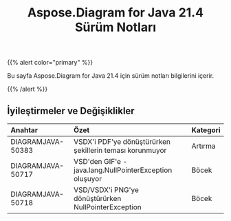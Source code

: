 ﻿---
title: Aspose.Diagram for Java 21.4 Sürüm Notları
type: docs
weight: 9
url: /tr/java/aspose-diagram-for-java-21-4-release-notes/
---
{{% alert color="primary" %}}

Bu sayfa Aspose.Diagram for Java 21.4 için sürüm notları bilgilerini içerir.

{{% /alert %}}
## **İyileştirmeler ve Değişiklikler**  ##

|**Anahtar**|**Özet**|**Kategori**|
|:- |:- |:- |
|DIAGRAMJAVA-50383|VSDX'i PDF'ye dönüştürürken şekillerin teması korunmuyor|Artırma|
|DIAGRAMJAVA-50717|VSD'den GIF'e - java.lang.NullPointerException oluşuyor|Böcek|
|DIAGRAMJAVA-50718|VSD/VSDX'i PNG'ye dönüştürürken NullPointerException|Böcek|
